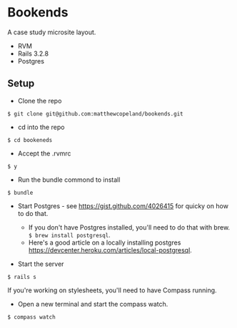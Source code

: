 Bookends
============

A case study microsite layout.


* RVM
* Rails 3.2.8
* Postgres

## Setup ##

* Clone the repo

```terminal
$ git clone git@github.com:matthewcopeland/bookends.git
```

* cd into the repo

```terminal
$ cd bookeneds
```

* Accept the .rvmrc

```terminal
$ y
```

* Run the bundle commond to install

```terminal
$ bundle
```

* Start Postgres - see https://gist.github.com/4026415 for quicky on how to do that.

    * If you don't have Postgres installed, you'll need to do that with brew. ```$ brew install postgresql```.
    * Here's a good article on a locally installing postgres https://devcenter.heroku.com/articles/local-postgresql.


* Start the server

```terminal
$ rails s
```

If you're working on stylesheets, you'll need to have Compass running.
* Open a new terminal and start the compass watch.

```terminal
$ compass watch
```